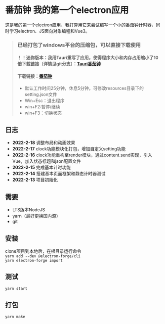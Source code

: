 # 番茄钟 我的第一个electron应用

这是我的第一个electron应用，我打算用它来尝试编写一个小的番茄钟计时器，同时学习electron、JS面向对象编程和Vue3。



>### 已经打包了windows平台的压缩包，可以直接下载使用
>#### ！！迷你版本：我用Tauri重写了应用，使得程序大小和内存占用缩小了10倍下载链接（详情见git分支）：[Tauri番茄钟](https://github.com/shituniao/TomatoClock/releases/download/1.0.0-tauri/tuari_tomatoclock.exe)
>#### 下载链接：[番茄钟](https://github.com/shituniao/TomatoClock/releases/download/1.0.0/tomatoclock-win32-x64-1.0.0.zip)
>- 默认工作时间25分钟，休息5分钟，可修改resources目录下的setting.json文件
>- Win+Esc：退出程序
>- win+F2:暂停/继续
>- win+F3：切换状态


## 日志
- **2022-2-18** 调整布局和动画效果
- **2022-2-17** clock功能模块化打包，增加自定义setting功能
- **2022-2-16** clock功能重构至render模块，通过content.send实现，引入Vue，加入状态标题和json配置文件
- **2022-2-15** 完成基本计时功能<br>
- **2022-2-14** 搭建基本页面框架和静态计时器测试<br>
- **2022-2-13** 项目初始化<br> 

## 需要

- LTS版本NodeJS
- yarn（最好更换国内源）
- git

## 安装

clone项目到本地后，在根目录运行命令<br>
`yarn add --dev @electron-forge/cli`<br>
`yarn electron-forge import`<br>

## 测试

`yarn start`

## 打包

`yarn make`
